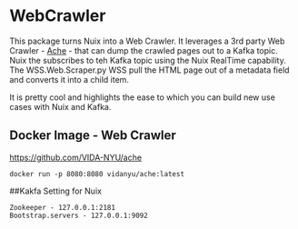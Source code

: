 # WebCrawler
This package turns Nuix into a Web Crawler.  It leverages a 3rd party Web Crawler - [Ache](https://ache.readthedocs.io/en/latest/) - that can dump the crawled pages out to a Kafka topic.  Nuix the subscribes to teh Kafka topic using the Nuix RealTime capability.  The WSS.Web.Scraper.py WSS pull the HTML page out of a metadata field and converts it into a child item.

It is pretty cool and highlights the ease to which you can build new use cases with  Nuix and Kafka.

## Docker Image - Web Crawler
https://github.com/VIDA-NYU/ache
```
docker run -p 8080:8080 vidanyu/ache:latest
```


##Kakfa Setting for Nuix
```
Zookeeper - 127.0.0.1:2181
Bootstrap.servers - 127.0.0.1:9092
```
